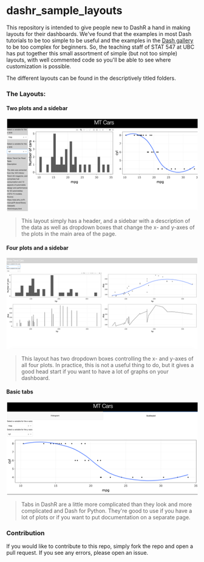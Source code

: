 # dashr_sample_layouts

This repository is intended to give people new to DashR a hand in making layouts for their dashboards. We've found that the examples in most Dash tutorials to be too simple to be useful and the examples in the [Dash gallery](https://dash-gallery.plotly.host/Portal/) to be too complex for beginners. So, the teaching staff of STAT 547 at UBC has put together this small assortment of simple (but not too simple) layouts, with well commented code so you'll be able to see where customization is possible. 

The different layouts can be found in the descriptively titled folders. 

### The Layouts:

#### Two plots and a sidebar

![](img/two-plots-and-sidebar.png)

> This layout simply has a header, and a sidebar with a description of the data as well as dropdown boxes that change the x- and y-axes of the plots in the main area of the page.

#### Four plots and a sidebar

![](img/four-plots.png)

> This layout has two dropdown boxes controlling the x- and y-axes of all four plots. In practice, this is not a useful thing to do, but it gives a good head start if you want to have a lot of graphs on your dashboard.

#### Basic tabs

![](img/basic-tabs.png)

> Tabs in DashR are a little more complicated than they look and more complicated and Dash for Python. They're good to use if you have a lot of plots or if you want to put documentation on a separate page. 

### Contribution

If you would like to contribute to this repo, simply fork the repo and open a pull request. If you see any errors, please open an issue.
